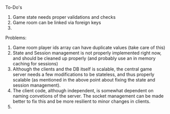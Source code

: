 To-Do's

1. Game state needs proper validations and checks 
2. Game room can be linked via foreign keys
3. 

Problems:
1. Game room player ids array can have duplicate values (take care of this)
2. State and Session management is not properly implemented right now, and should be cleaned up properly (and probably use an in memory caching for sessions)
3. Although the clients and the DB itself is scalable, the central game server needs a few modifications to be stateless, and thus properly scalable (as mentioned in the above point about fixing the state and session management).
4. The client code, although independent, is somewhat dependent on naming convetions of the server. The socket management can be made better to fix this and be more resilient to minor changes in clients.
5.  
